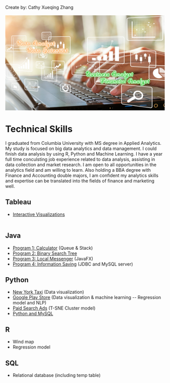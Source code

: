 Create by: Cathy Xueqing Zhang<br/><br/>
<img src="https://github.com/CathyXueqingZhang/Jobapplication/blob/master/pic/back.jpg" width="1050" height="300" />
# Technical Skills
I graduated from Columbia University with MS degree in Applied Analytics. My study is focused on big data analytics and data management. I could finish data analysis by using R, Python and Machine Learning. I have a year full time conculsting job experience related to data analysis, assisting in data collection and market research. I am open to all opportunities in the analytics field and am willing to learn. Also holding a BBA degree with Finance and Accounting double majors, I am confident my analytics skills and expertise can be translated into the fields of finance and marketing well. <br/>

## Tableau
- [Interactive Visualizations](https://github.com/CathyXueqingZhang/Jobapplication/tree/master/Tableau)<br/><br/>

## Java
- [Program 1: Calculator]() (Queue & Stack)
- [Program 2: Binary Search Tree]()
- [Program 3: Local Messenger]() (JavaFX)
- [Program 4: Information Saving]() (JDBC and MySQL server)


## Python
- [New York Taxi](https://github.com/CathyXueqingZhang/Jobapplication/tree/master/Python/NY_TAXI) (Data visualization)
- [Google Play Store]() (Data visualization & machine learning -- Regression model and NLP)
- [Paid Search Ads]() (T-SNE Cluster model)
- [Python and MySQL]()

## R
- Wind map
- Regression model

## SQL
- Relational database (including temp table)

